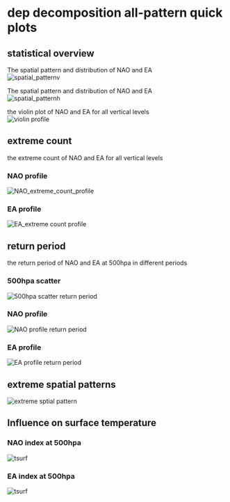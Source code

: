 
# dep decomposition all-pattern quick plots

## statistical overview


The spatial pattern and distribution of NAO and EA  
![spatial_patternv](plots/quick_plots/dep_all_spatial_pattern_violin500hpa.png)

The spatial pattern and distribution of NAO and EA  
![spatial_patternh](plots/quick_plots/dep_all_spatial_pattern_hist500hpa.png)

the violin plot of NAO and EA for all vertical levels  
![violin profile](plots/quick_plots/dep_all_violin_profile.png)
## extreme count


the extreme count of NAO and EA for all vertical levels
### NAO profile
  
![NAO_extreme_count_profile](plots/quick_plots/dep_all_NAO_extreme_count_profile.png)
### EA profile
  
![EA_extreme count profile](plots/quick_plots/dep_all_EA_extreme_count_profile.png)
## return period


the return period of NAO and EA at 500hpa in different periods
### 500hpa scatter
  
![500hpa scatter return period](plots/quick_plots/dep_all_NAO_return_period_scatter.png)
### NAO profile
  
![NAO profile return period](plots/quick_plots/dep_all_NAO_return_period_profile.png)
### EA profile
  
![EA profile return period](plots/quick_plots/dep_all_EA_return_period_profile.png)
## extreme spatial patterns
  
![extreme sptial pattern](plots/quick_plots/dep_all_extreme_spatial_pattern_1000hpa.png)
## Influence on surface temperature

### NAO index at 500hpa
  
![tsurf](plots/quick_plots/dep_all_composite_tsurf_NAO.png)
### EA index at 500hpa
  
![tsurf](plots/quick_plots/dep_all_composite_tsurf_EA.png)